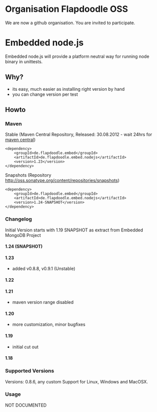# Organisation Flapdoodle OSS

We are now a github organisation. You are invited to participate.

# Embedded node.js

Embedded node.js will provide a platform neutral way for running node binary in unittests.


## Why?

- its easy, much easier as installing right version by hand
- you can change version per test

## Howto

### Maven

Stable (Maven Central Repository, Released: 30.08.2012 - wait 24hrs for [maven central](http://repo1.maven.org/maven2/de/flapdoodle/embed/de.flapdoodle.embed.nodejs/maven-metadata.xml))

	<dependency>
		<groupId>de.flapdoodle.embed</groupId>
		<artifactId>de.flapdoodle.embed.nodejs</artifactId>
		<version>1.23</version>
	</dependency>

Snapshots (Repository http://oss.sonatype.org/content/repositories/snapshots)

	<dependency>
		<groupId>de.flapdoodle.embed</groupId>
		<artifactId>de.flapdoodle.embed.nodejs</artifactId>
		<version>1.24-SNAPSHOT</version>
	</dependency>

### Changelog

Initial Version starts with 1.19 SNAPSHOT as extract from Embedded MongoDB Project

#### 1.24 (SNAPSHOT)

#### 1.23

- added v0.8.8, v0.9.1 (Unstable)

#### 1.22

#### 1.21

- maven version range disabled

#### 1.20

- more customization, minor bugfixes

#### 1.19

- initial cut out

#### 1.18

### Supported Versions

Versions: 0.8.6, any custom
Support for Linux, Windows and MacOSX.

### Usage

 NOT DOCUMENTED


